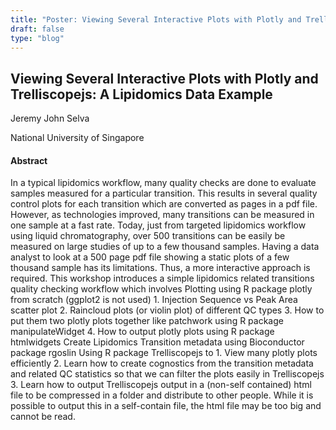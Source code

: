 ```yaml
---
title: "Poster: Viewing Several Interactive Plots with Plotly and Trelliscopejs: A Lipidomics Data Example"
draft: false
type: "blog"
---
```


## Viewing Several Interactive Plots with Plotly and Trelliscopejs: A Lipidomics Data Example

Jeremy John Selva

National University of Singapore

#### Abstract

In a typical lipidomics workflow, many quality checks are done to evaluate samples measured for a particular transition. This results in several quality control plots for each transition which are converted as pages in a pdf file. However, as technologies improved, many transitions can be measured in one sample at a fast rate. Today, just from targeted lipidomics workflow using liquid chromatography, over 500 transitions can be easily be measured on large studies of up to a few thousand samples.   Having a data analyst to look at a 500 page pdf file showing a static plots of a few thousand sample has its limitations. Thus, a more interactive approach is required.    This workshop introduces a simple lipidomics related transitions quality checking workflow which involves   Plotting using R package plotly from scratch (ggplot2 is not used) 1. Injection Sequence vs Peak Area scatter plot  2. Raincloud plots (or violin plot) of different QC types 3. How to put them two plotly plots together like patchwork using R package manipulateWidget 4. How to output plotly plots using R package htmlwidgets  Create Lipidomics Transition metadata using Bioconductor package rgoslin  Using R package Trelliscopejs to 1. View many plotly plots efficiently 2. Learn how to create cognostics from the transition metadata and related QC statistics so that we can filter the plots easily in Trelliscopejs 3. Learn how to output Trelliscopejs output in a (non-self contained) html file to be compressed in a folder and distribute to other people. While it is possible to output this in a self-contain file, the html file may be too big and cannot be read.
